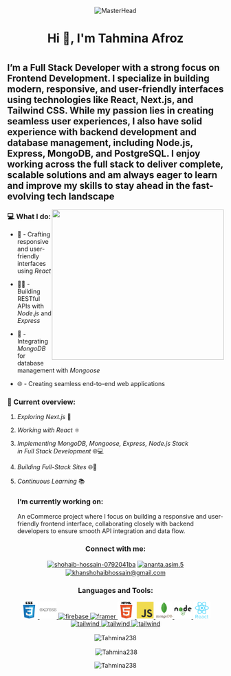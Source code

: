 <p align="center">
  <img src="https://cdn.dribbble.com/users/1732368/screenshots/6553872/web_developer.gif" alt="MasterHead">
</p>

<h1 align="center">Hi 👋, I'm Tahmina Afroz</h1>
<h1 align="left">
  
  <h2 align="left">I’m a Full Stack Developer with a strong focus on Frontend Development. I specialize in building modern, responsive, and user-friendly interfaces using technologies like React, Next.js, and Tailwind CSS. While my passion lies in creating seamless user experiences, I also have solid experience with backend development and database management, including Node.js, Express, MongoDB, and PostgreSQL. I enjoy working across the full stack to deliver complete, scalable solutions and am always eager to learn and improve my skills to stay ahead in the fast-evolving tech landscape
</h2>
</h1>

<img align="right" 
width="400" height="350" src="https://user-images.githubusercontent.com/19783675/259906130-5d3c8800-fb00-45d0-b9dd-7eb82f057baf.gif">

<h3 align="left">💻 What I do:</h3>

- 🌱 - Crafting responsive and user-friendly interfaces using _React_

- 👩‍💻 - Building RESTful APIs with _Node.js_ and _Express_
- 💾 - Integrating _MongoDB_ for database management with _Mongoose_

- 🌐 - Creating seamless end-to-end web applications

 <h3 align="left">👀 Current overview:</h3>

1. _Exploring Next.js_ 🚀
2. _Working with React_ ⚛

3. _Implementing MongoDB, Mongoose, Express, Node.js Stack_  
   _in Full Stack Development_ 🌐💻

4. _Building Full-Stack Sites_ 🌐🚀

5. _Continuous Learning_ 📚
   <h3> I’m currently working on:</h3>
   <p> An eCommerce project where I focus on building a responsive and user-friendly frontend interface, collaborating closely with backend developers to ensure smooth API integration and data flow. </p>

<h3 align="center">Connect with me:</h3>
<p align="center">
<a href="https://linkedin.com/in/shohaib-hossain-0792041ba" target="blank"><img align="center" src="https://raw.githubusercontent.com/rahuldkjain/github-profile-readme-generator/master/src/images/icons/Social/linked-in-alt.svg" alt="shohaib-hossain-0792041ba" height="30" width="40" /></a>
<a href="https://fb.com/ananta.asim.5" target="blank"><img align="center" src="https://raw.githubusercontent.com/rahuldkjain/github-profile-readme-generator/master/src/images/icons/Social/facebook.svg" alt="ananta.asim.5" height="30" width="40" /></a>
<a href="mailto:khanshohaibhossain@gmail.com" target="blank">
  <img align="center" src="https://upload.wikimedia.org/wikipedia/commons/thumb/7/7e/Gmail_icon_%282020%29.svg/1024px-Gmail_icon_%282020%29.svg.png" alt="khanshohaibhossain@gmail.com" height="30" width="40" />
</a>

</p>

<h3 align="center">Languages and Tools:</h3>
<p align="center"> <a href="https://www.w3schools.com/css/" target="_blank" rel="noreferrer"> <img src="https://raw.githubusercontent.com/devicons/devicon/master/icons/css3/css3-original-wordmark.svg" alt="css3" width="40" height="40"/> </a> <a href="https://expressjs.com" target="_blank" rel="noreferrer"> <img src="https://raw.githubusercontent.com/devicons/devicon/master/icons/express/express-original-wordmark.svg" alt="express" width="40" height="40"/> </a> <a href="https://firebase.google.com/" target="_blank" rel="noreferrer"> <img src="https://www.vectorlogo.zone/logos/firebase/firebase-icon.svg" alt="firebase" width="40" height="40"/> </a> <a href="https://www.framer.com/" target="_blank" rel="noreferrer"> <img src="https://www.vectorlogo.zone/logos/framer/framer-icon.svg" alt="framer" width="40" height="40"/> </a> <a href="https://www.w3.org/html/" target="_blank" rel="noreferrer"> <img src="https://raw.githubusercontent.com/devicons/devicon/master/icons/html5/html5-original-wordmark.svg" alt="html5" width="40" height="40"/> </a> <a href="https://developer.mozilla.org/en-US/docs/Web/JavaScript" target="_blank" rel="noreferrer"> <img src="https://raw.githubusercontent.com/devicons/devicon/master/icons/javascript/javascript-original.svg" alt="javascript" width="40" height="40"/> </a> <a href="https://www.mongodb.com/" target="_blank" rel="noreferrer"> <img src="https://raw.githubusercontent.com/devicons/devicon/master/icons/mongodb/mongodb-original-wordmark.svg" alt="mongodb" width="40" height="40"/> </a> <a href="https://nodejs.org" target="_blank" rel="noreferrer"> <img src="https://raw.githubusercontent.com/devicons/devicon/master/icons/nodejs/nodejs-original-wordmark.svg" alt="nodejs" width="40" height="40"/> </a> <a href="https://reactjs.org/" target="_blank" rel="noreferrer"> <img src="https://raw.githubusercontent.com/devicons/devicon/master/icons/react/react-original-wordmark.svg" alt="react" width="40" height="40"/> </a> 
<a href="https://tailwindcss.com/" target="_blank" rel="noreferrer"> <img src="https://www.vectorlogo.zone/logos/tailwindcss/tailwindcss-icon.svg" alt="tailwind" width="40" height="40"/> </a> 
<a href="https://tailwindcss.com/" target="_blank" rel="noreferrer"> <img src="https://cdn.worldvectorlogo.com/logos/jwtio-json-web-token.svg" alt="tailwind" width="50" height="50"/> </a> 
<a href="https://tailwindcss.com/" target="_blank" rel="noreferrer"> <img src="https://www.svgrepo.com/show/331592/stripe-v2.svg" alt="tailwind" width="50" height="50"/> </a> 
</p>
<p align="center"><img align="center" src="https://github-readme-stats.vercel.app/api/top-langs?username=Tahmina238&show_icons=true&theme=merko&locale=en&layout=compact" alt="Tahmina238" /></p>

<p align="center">&nbsp;<img align="center" src="https://github-readme-stats.vercel.app/api?username=Tahmina238&show_icons=true&theme=merko&locale=en" alt="Tahmina238" /></p>

<p align="center">
    <img src="https://github-readme-streak-stats.herokuapp.com/?user=Tahmina238&theme=highcontrast" alt="Tahmina238" />
</p>


